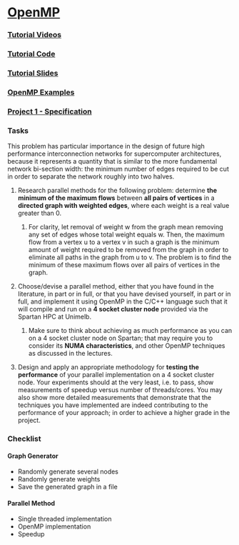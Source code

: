 # [OpenMP](https://www.openmp.org/resources/)



### [Tutorial Videos](https://www.youtube.com/playlist?list=PLLX-Q6B8xqZ8n8bwjGdzBJ25X2utwnoEG)

### [Tutorial Code](https://github.com/tgmattso/OpenMP_intro_tutorial)

### [Tutorial Slides](resources/Intro_To_OpenMP_Mattson.pdf)

### [OpenMP Examples](resources/openmp-examples-4.5.0.pdf)

### [Project 1 - Specification](resources/proj1-spec.pdf)



### Tasks

This problem has particular importance in the design of future high performance interconnection networks for supercomputer architectures, because it represents a quantity that is similar to the more fundamental network bi-section width: the minimum number of edges required to be cut in order to separate the network roughly into two halves. 

1. Research parallel methods for the following problem: determine **the minimum of the maximum flows** between **all pairs of vertices** in a **directed graph with weighted edges**, where each weight is a real value greater than 0.

   1. For clarity, let removal of weight w from the graph mean removing any set of edges whose total weight equals w. Then, the maximum flow from a vertex u to a vertex v in such a graph is the minimum amount of weight required to be removed from the graph in order to eliminate all paths in the graph from u to v. The problem is to find the minimum of these maximum flows over all pairs of vertices in the graph.

2. Choose/devise a parallel method, either that you have found in the literature, in part or in full, or that you have devised yourself, in part or in full, and implement it using OpenMP in the C/C++ language such that it will compile and run on a **4 socket cluster node** provided via the Spartan HPC at Unimelb.

   1. Make sure to think about achieving as much performance as you can on a 4 socket cluster node on Spartan; that may require you to consider its **NUMA characteristics**, and other OpenMP techniques as discussed in the lectures.

3. Design and apply an appropriate methodology for **testing the performance** of your parallel implementation on a 4 socket cluster node. Your experiments should at the very least, i.e. to pass, show measurements of speedup versus number of threads/cores. You may also show more detailed measurements that demonstrate that the techniques you have implemented are indeed contributing to the performance of your approach; in order to achieve a higher grade in the project.



### Checklist

#### Graph Generator

* Randomly generate several nodes
* Randomly generate weights
* Save the generated graph in a file

#### Parallel Method

* Single threaded implementation
* OpenMP implementation
* Speedup



